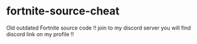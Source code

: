 # fortnite-source-cheat
Old outdated Fortnite source code  !! join to my discord server  you will find discord link on my profile !!
